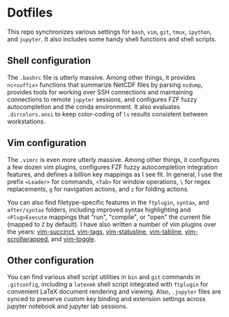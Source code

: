 Dotfiles
========

This repo synchronizes various settings for `bash`, `vim`, `git`, `tmux`, `ipython`,
and `jupyter`. It also includes some handy shell functions and shell scripts.

Shell configuration
-------------------

The `.bashrc` file is utterly massive. Among other things, it provides `nc<suffix>`
functions that summarize NetCDF files by parsing `ncdump`, provides tools for working
over SSH connections and maintaining connections to remote `jupyter` sessions, and
configures FZF fuzzy autocompletion and the conda environment. It also evaluates
`.dircolors.ansi` to keep color-coding of `ls` results consistent between workstations.

Vim configuration
-----------------

The `.vimrc` is even more utterly massive. Among other things, it configures a few dozen
vim plugins, configures FZF fuzzy autocompletion integration features, and defines a
billion key mappings as I see fit. In general, I use the prefix `<Leader>` for commands,
`<Tab>` for window operations, `\` for regex replacements, `g` for navigation actions,
and `z` for folding actions.

You can also find filetype-specific features in the `ftplugin`, `syntax`, and
`after/syntax` folders, including improved syntax highlighting and `<Plug>Execute`
mappings that "run", "compile", or "open" the current file (mapped to `Z` by default).
I have also written a number of vim plugins over the years: [vim-succinct](https://github.com/lukelbd/vim-succinct),
[vim-tags](https://github.com/lukelbd/vim-tags), [vim-statusline](https://github.com/lukelbd/vim-statusline), [vim-tabline](https://github.com/lukelbd/vim-tabline), [vim-scrollwrapped](https://github.com/lukelbd/vim-scrollwrapped), and [vim-toggle](https://github.com/lukelbd/vim-toggle).

Other configuration
-------------------

You can find various shell script utilities in `bin` and `git` commands in `.gitconfig`,
including a `latexmk` shell script integrated with `ftplugin` for convenient LaTeX
document rendering and viewing. Also, `.jupyter` files are synced to preserve custom
key binding and extension settings across jupyter notebook and jupyter lab sessions.
